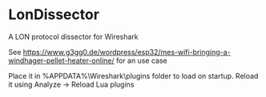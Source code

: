 # LonDissector
A LON protocol dissector for Wireshark

See https://www.g3gg0.de/wordpress/esp32/mes-wifi-bringing-a-windhager-pellet-heater-online/ for an use case

Place it in %APPDATA%\Wireshark\plugins folder to load on startup.
Reload it using Analyze -> Reload Lua plugins
